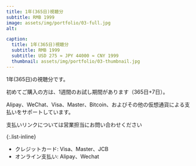 ```yaml
---
title: 1年(365日)視聴分
subtitle: RMB 1999
image: assets/img/portfolio/03-full.jpg
alt:

caption:
  title: 1年(365日)視聴分
  subtitle: RMB 1999
  subtitle: USD 275 ≈ JPY 44000 ≈ CNY 1999
  thumbnail: assets/img/portfolio/03-thumbnail.jpg
---
```

1年(365日)の視聴分です。

初めてご購入の方は、1週間のお試し期間があります（365日+7日）。

Alipay、WeChat、Visa、Master、Bitcoin、およびその他の仮想通貨による支払いをサポートしています。

支払いリンクについては営業担当にお問い合わせください

{:.list-inline}
- クレジットカード: Visa、Master、JCB
- オンライン支払い: Alipay、Wechat
